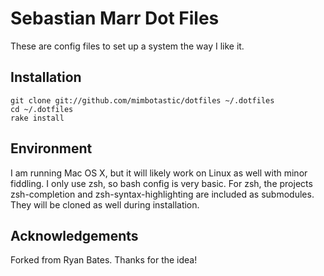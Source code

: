 # Sebastian Marr Dot Files

These are config files to set up a system the way I like it.


## Installation

	git clone git://github.com/mimbotastic/dotfiles ~/.dotfiles
	cd ~/.dotfiles
	rake install


## Environment

I am running Mac OS X, but it will likely work on Linux as well with 
minor fiddling. I only use zsh, so bash config is very basic. For zsh, the projects zsh-completion and zsh-syntax-highlighting are included as submodules. They will be cloned as well during installation.

## Acknowledgements

Forked from Ryan Bates. Thanks for the idea!